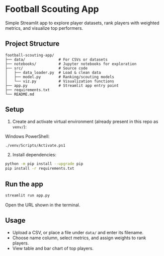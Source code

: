 # Football Scouting App

Simple Streamlit app to explore player datasets, rank players with weighted metrics, and visualize top performers.

## Project Structure

```
football-scouting-app/
├── data/               # For CSVs or datasets
├── notebooks/          # Jupyter notebooks for exploration
├── src/                # Source code
│   ├── data_loader.py  # Load & clean data
│   ├── model.py        # Ranking/scouting models
│   └── viz.py          # Visualization functions
├── app.py              # Streamlit app entry point
├── requirements.txt    
└── README.md
```

## Setup

1) Create and activate virtual environment (already present in this repo as `venv/`):

Windows PowerShell:
```bash
./venv/Scripts/Activate.ps1
```

2) Install dependencies:
```bash
python -m pip install --upgrade pip
pip install -r requirements.txt
```

## Run the app

```bash
streamlit run app.py
```

Open the URL shown in the terminal.

## Usage

- Upload a CSV, or place a file under `data/` and enter its filename.
- Choose name column, select metrics, and assign weights to rank players.
- View table and bar chart of top players.
